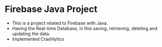 # Firebase Java Project

* This is a project related to Firebase with Java.
* Having the Real-time Database, in this saving, retrieving, deleting and updating the data.
* Implemented Crashlytics 
